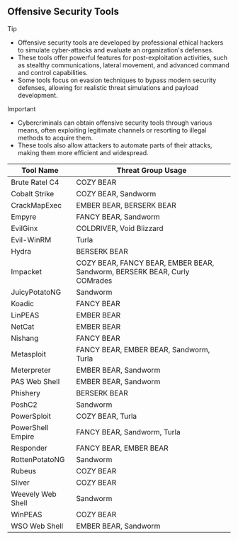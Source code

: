 ## Offensive Security Tools

> [!TIP]
> - Offensive security tools are developed by professional ethical hackers to simulate cyber-attacks and evaluate an organization's defenses.
> - These tools offer powerful features for post-exploitation activities, such as stealthy communications, lateral movement, and advanced command and control capabilities.
> - Some tools focus on evasion techniques to bypass modern security defenses, allowing for realistic threat simulations and payload development. 

> [!IMPORTANT]
> - Cybercriminals can obtain offensive security tools through various means, often exploiting legitimate channels or resorting to illegal methods to acquire them.
> - These tools also allow attackers to automate parts of their attacks, making them more efficient and widespread.

| Tool Name | Threat Group Usage |
|---|---|
| Brute Ratel C4 | COZY BEAR |
| Cobalt Strike | COZY BEAR, Sandworm |
| CrackMapExec | EMBER BEAR, BERSERK BEAR |
| Empyre | FANCY BEAR, Sandworm |
| EvilGinx | COLDRIVER, Void Blizzard |
| Evil-WinRM | Turla |
| Hydra | BERSERK BEAR |
| Impacket | COZY BEAR, FANCY BEAR, EMBER BEAR, Sandworm, BERSERK BEAR, Curly COMrades |
| JuicyPotatoNG | Sandworm |
| Koadic | FANCY BEAR |
| LinPEAS | EMBER BEAR |
| NetCat | EMBER BEAR |
| Nishang | FANCY BEAR |
| Metasploit | FANCY BEAR, EMBER BEAR, Sandworm, Turla |
| Meterpreter | EMBER BEAR, Sandworm |
| PAS Web Shell | EMBER BEAR, Sandworm |
| Phishery | BERSERK BEAR |
| PoshC2 | Sandworm |
| PowerSploit | COZY BEAR, Turla |
| PowerShell Empire | FANCY BEAR, Sandworm, Turla |
| Responder | FANCY BEAR, EMBER BEAR |
| RottenPotatoNG | Sandworm |
| Rubeus | COZY BEAR |
| Sliver | COZY BEAR |
| Weevely Web Shell | Sandworm |
| WinPEAS | COZY BEAR |
| WSO Web Shell | EMBER BEAR, Sandworm |
